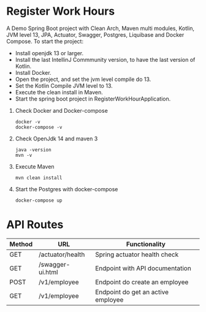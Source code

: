 # Register Work Hours

A Demo Spring Boot project with Clean Arch, Maven multi modules, Kotlin, JVM level 13, JPA, Actuator, Swagger, Postgres, Liquibase and Docker Compose. To start the project:

* Install openjdk 13 or larger.
* Install the last IntellinJ Commmunity version, to have the last version of Kotlin.
* Install Docker.
* Open the project, and set the jvm level compile do 13.
* Set the Kotlin Compile JVM level to 13.
* Execute the clean install in Maven.
* Start the spring boot project in RegisterWorkHourApplication.

1. Check Docker and Docker-compose

       docker -v
       docker-compose -v
     
2. Check OpenJdk 14 and maven 3

       java -version
       mvn -v
     
3. Execute Maven

       mvn clean install
       
4. Start the Postgres with docker-compose

       docker-compose up


# API Routes

| Method | URL                 | Functionality                      |
|--------|---------------------|------------------------------------|
| GET    | /actuator/health    | Spring actuator health check       | 
| GET    | /swagger-ui.html    | Endpoint with API documentation    | 
| POST   | /v1/employee        | Endpoint do create an employee     |
| GET    | /v1/employee        | Endpoint do get an active employee |
